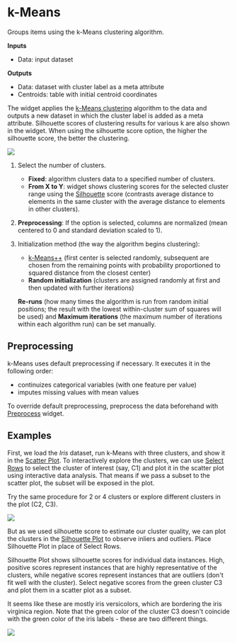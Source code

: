 k-Means
=======

Groups items using the k-Means clustering algorithm.

**Inputs**

- Data: input dataset

**Outputs**

- Data: dataset with cluster label as a meta attribute
- Centroids: table with initial centroid coordinates

The widget applies the [k-Means clustering](https://en.wikipedia.org/wiki/K-means_clustering) algorithm to the data and outputs a new dataset in which the cluster label is added as a meta attribute. Silhouette scores of clustering results for various k are also shown in the widget. When using the silhouette score option, the higher the silhouette score, the better the clustering.

![](images/kMeans-stamped.png)

1. Select the number of clusters.
   - **Fixed**: algorithm clusters data to a specified number of clusters.
   - **From X to Y**: widget shows clustering scores for the selected cluster range using the [Silhouette](https://en.wikipedia.org/wiki/Silhouette_\(clustering\)) score (contrasts average distance to elements in the same cluster with the average distance to elements in other clusters).
2. **Preprocessing**: If the option is selected, columns are normalized (mean centered to 0 and standard deviation scaled to 1).
3. Initialization method (the way the algorithm begins clustering):
   - [k-Means++](https://en.wikipedia.org/wiki/K-means%2B%2B) (first center is selected randomly, subsequent are chosen from the remaining points with probability proportioned to squared distance from the closest center)
   - **Random initialization** (clusters are assigned randomly at first and then updated with further iterations)

    **Re-runs** (how many times the algorithm is run from random initial positions; the result with the lowest within-cluster sum of squares will be used) and **Maximum iterations** (the maximum number of iterations within each algorithm run) can be set manually.

Preprocessing
-------------

k-Means uses default preprocessing if necessary. It executes it in the following order:

- continuizes categorical variables (with one feature per value)
- imputes missing values with mean values

To override default preprocessing, preprocess the data beforehand with [Preprocess](../data/preprocess.md) widget.

Examples
--------

First, we load the *Iris* dataset, run k-Means with three clusters, and show it in the [Scatter Plot](../visualize/scatterplot.md). To interactively explore the clusters, we can use [Select Rows](../data/selectrows.md) to select the cluster of interest (say, C1) and plot it in the scatter plot using interactive data analysis. That means if we pass a subset to the scatter plot, the subset will be exposed in the plot.

Try the same procedure for 2 or 4 clusters or explore different clusters in the plot (C2, C3).

![](images/kMeans-Example1.png)

But as we used silhouette score to estimate our cluster quality, we can plot the clusters in the [Silhouette Plot](../visualize/silhouetteplot.md) to observe inliers and outliers. Place Silhouette Plot in place of Select Rows.

Silhouette Plot shows silhouette scores for individual data instances. High, positive scores represent instances that are highly representative of the clusters, while negative scores represent instances that are outliers (don't fit well with the cluster). Select negative scores from the green cluster C3 and plot them in a scatter plot as a subset.

It seems like these are mostly iris versicolors, which are bordering the iris virginica region. Note that the green color of the cluster C3 doesn't coincide with the green color of the iris labels - these are two different things.

![](images/kMeans-Example2.png)
